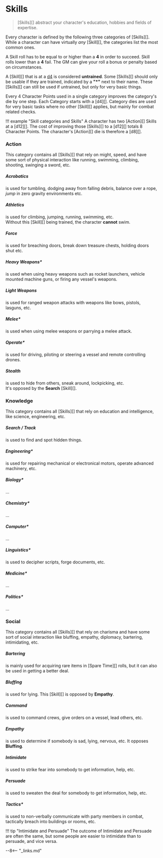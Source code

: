 # Skills

> [Skills][] abstract your character's education, hobbies and fields of expertise.

Every character is defined by the following three categories of [Skills][].
While a character can have virtually *any* [Skill][], the categories list the
most common ones.

A Skill roll has to be equal to or higher than a **4** in order to succeed.
Skill rolls lower than a **4** fail. The GM can give your roll a bonus or
penalty based on circumstances.

A [Skill][] that is at a [d4](#d4) is considered **untrained**. Some [Skills][]
should only be usable if they are trained, indicated by a **"*"** next to their
name. These [Skills][] can still be used if untrained, but only for very basic
things.

Every 4 Character Points used in a single category improves the category's die
by one step. Each Category starts with a [d4][]. Category dies are used for very
basic tasks where no other [Skill][] applies, but mainly for combat related
checks.

!!! example "Skill categories and Skills"
    A character has two [Action][] Skills at a [d12][]. The cost of
    improving those [Skills][] to a [d12][] totals 8 Character Points. The
    character's [Action][] die is therefore a [d8][].

### Action

This category contains all [Skills][] that rely on might, speed, and have some
sort of physical interaction like running, swimming, climbing, shooting,
swinging a sword, etc.

<div class="qs-list-test full-width" markdown="1">

##### Acrobatics

is used for tumbling, dodging away from falling debris, balance over a rope,
*jump* in zero gravity environments etc.

##### Athletics

is used for climbing, jumping, running, swimming, etc.
<br>
Without this [Skill][] being trained, the character **cannot** swim.

##### Force

is used for breaching doors, break down treasure chests, holding doors shut etc.

##### Heavy Weapons*

is used when using heavy weapons such as rocket launchers, vehicle mounted
machine guns, or firing any vessel's weapons.

##### Light Weapons

is used for ranged weapon attacks with weapons like bows, pistols, lasguns, etc.

##### Melee*

is used when using melee weapons or parrying a melee attack.

##### Operate*

is used for driving, piloting or steering a vessel and remote controlling
drones.

##### Stealth

is used to hide from others, sneak around, lockpicking, etc.
<br>
It's opposed by the **Search** [Skill][].

</div>

### Knowledge

This category contains all [Skills][] that rely on education and intelligence,
like science, engineering, etc.

<div class="qs-list-test full-width" markdown="1">

##### Search / Track

is used to find and spot hidden things.

##### Engineering*

is used for repairing mechanical or electronical motors, operate advanced
machinery, etc.

##### Biology*

...

##### Chemistry*

...

##### Computer*

...

##### Linguistics*

is used to decipher scripts, forge documents, etc.

##### Medicine*

...

##### Politics*

...

</div>

### Social

This category contains all [Skills][] that rely on charisma and have some sort
of social interaction like bluffing, empathy, diplomacy, bartering,
intimidating, etc.


<div class="qs-list-test full-width" markdown="1">

##### Bartering

is mainly used for acquiring rare items in [Spare Time][] rolls, but it can also
be used in getting a better deal.

##### Bluffing

is used for lying. This [Skill][] is opposed by **Empathy**.

##### Command

is used to command crews, give orders on a vessel, lead others, etc.

##### Empathy

is used to determine if somebody is sad, lying, nervous, etc. It opposes
**Bluffing**.

##### Intimidate

is used to strike fear into somebody to get information, help, etc.

##### Persuade

is used to sweaten the deal for somebody to get information, help, etc.

##### Tactics*

is used to non-verbally communicate with party members in combat, tactically
breach into buildings or rooms, etc.

</div>

!!! tip "Intimidate and Persuade"
    The outcome of Intimidate and Persuade are often the same, but some people
    are easier to intimidate than to persuade, and vice versa.

--8<-- "_links.md"
